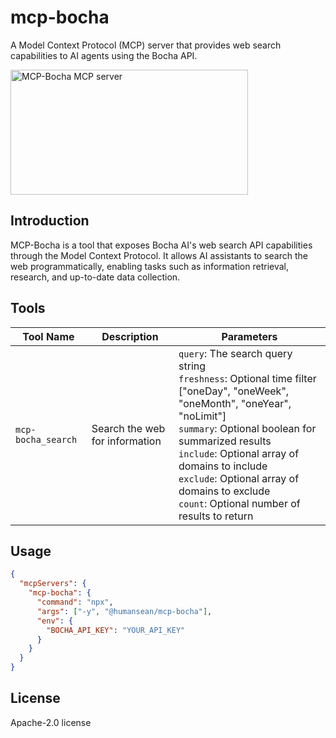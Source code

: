 # mcp-bocha

A Model Context Protocol (MCP) server that provides web search capabilities to AI agents using the Bocha API.

<a href="https://glama.ai/mcp/servers/@intounknown/mcp-bocha">
  <img width="380" height="200" src="https://glama.ai/mcp/servers/@intounknown/mcp-bocha/badge" alt="MCP-Bocha MCP server" />
</a>

## Introduction

MCP-Bocha is a tool that exposes Bocha AI's web search API capabilities through the Model Context Protocol. It allows AI assistants to search the web programmatically, enabling tasks such as information retrieval, research, and up-to-date data collection.

## Tools

| Tool Name            | Description                      | Parameters                                                                           |
| -------------------- | -------------------------------- | ------------------------------------------------------------------------------------ |
| `mcp-bocha_search`   | Search the web for information   | `query`: The search query string<br>`freshness`: Optional time filter ["oneDay", "oneWeek", "oneMonth", "oneYear", "noLimit"]<br>`summary`: Optional boolean for summarized results<br>`include`: Optional array of domains to include<br>`exclude`: Optional array of domains to exclude<br>`count`: Optional number of results to return |

## Usage

```json
{
  "mcpServers": {
    "mcp-bocha": {
      "command": "npx",
      "args": ["-y", "@humansean/mcp-bocha"],
      "env": {
        "BOCHA_API_KEY": "YOUR_API_KEY"
      }
    }
  }
}
```

## License

Apache-2.0 license